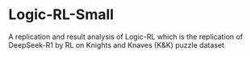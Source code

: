 # Logic-RL-Small
A replication and result analysis of Logic-RL which is the replication of DeepSeek-R1 by RL on Knights and Knaves (K&amp;K) puzzle dataset
